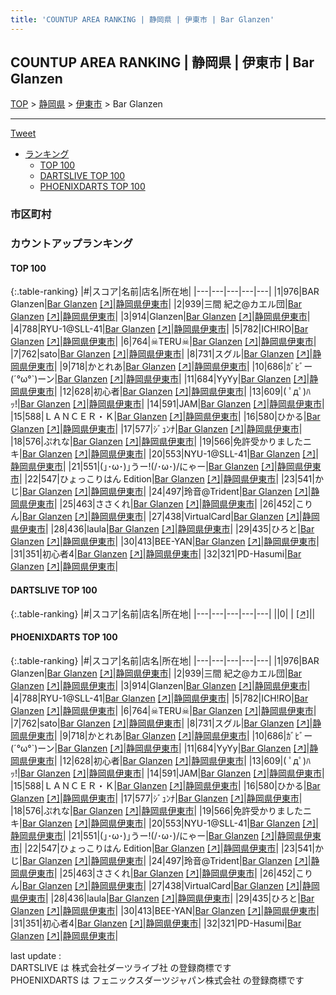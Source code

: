 ```yaml
---
title: 'COUNTUP AREA RANKING | 静岡県 | 伊東市 | Bar Glanzen'
---
```

## COUNTUP AREA RANKING | 静岡県 | 伊東市 | Bar Glanzen

[TOP](/darts/rank/) > [静岡県](/darts/rank/静岡県/) > [伊東市](/darts/rank/静岡県/伊東市/) > Bar Glanzen

___

<a href="https://twitter.com/share?ref_src=twsrc%5Etfw" data-text="COUNTUP AREA RANKING | 静岡県伊東市Bar Glanzen" class="twitter-share-button" data-hashtags="DARTSLIVE,PHOENIXDARTS,darts,ダーツ" data-show-count="false">Tweet</a>

* [ランキング](#カウントアップランキング)
    * [TOP 100](#top-100)
    * [DARTSLIVE TOP 100](#dartslive-top-100)
    * [PHOENIXDARTS TOP 100](#phoenixdarts-top-100)

### 市区町村

<ul>

</ul>

### カウントアップランキング

#### TOP 100



{:.table-ranking}
|#|スコア|名前|店名|所在地|
|---|---|---|---|---|
|1|976|<span class="rank-name-pd">BAR Glanzen</span>|<a href="/darts/rank/shops/85808.html">Bar Glanzen</a> <a href="https://vs.phoenixdarts.com/jp/shop/shopDetailInfo/s_85808?s_seq=85808">[↗]</a>|<a href="/darts/rank/静岡県/伊東市">静岡県伊東市</a>|
|2|939|<span class="rank-name-pd">三間 紀之@カエル団</span>|<a href="/darts/rank/shops/85808.html">Bar Glanzen</a> <a href="https://vs.phoenixdarts.com/jp/shop/shopDetailInfo/s_85808?s_seq=85808">[↗]</a>|<a href="/darts/rank/静岡県/伊東市">静岡県伊東市</a>|
|3|914|<span class="rank-name-pd">Glanzen</span>|<a href="/darts/rank/shops/85808.html">Bar Glanzen</a> <a href="https://vs.phoenixdarts.com/jp/shop/shopDetailInfo/s_85808?s_seq=85808">[↗]</a>|<a href="/darts/rank/静岡県/伊東市">静岡県伊東市</a>|
|4|788|<span class="rank-name-pd">RYU-1@SLL-41</span>|<a href="/darts/rank/shops/85808.html">Bar Glanzen</a> <a href="https://vs.phoenixdarts.com/jp/shop/shopDetailInfo/s_85808?s_seq=85808">[↗]</a>|<a href="/darts/rank/静岡県/伊東市">静岡県伊東市</a>|
|5|782|<span class="rank-name-pd">ICH!RO</span>|<a href="/darts/rank/shops/85808.html">Bar Glanzen</a> <a href="https://vs.phoenixdarts.com/jp/shop/shopDetailInfo/s_85808?s_seq=85808">[↗]</a>|<a href="/darts/rank/静岡県/伊東市">静岡県伊東市</a>|
|6|764|<span class="rank-name-pd">☠TERU☠</span>|<a href="/darts/rank/shops/85808.html">Bar Glanzen</a> <a href="https://vs.phoenixdarts.com/jp/shop/shopDetailInfo/s_85808?s_seq=85808">[↗]</a>|<a href="/darts/rank/静岡県/伊東市">静岡県伊東市</a>|
|7|762|<span class="rank-name-pd">sato</span>|<a href="/darts/rank/shops/85808.html">Bar Glanzen</a> <a href="https://vs.phoenixdarts.com/jp/shop/shopDetailInfo/s_85808?s_seq=85808">[↗]</a>|<a href="/darts/rank/静岡県/伊東市">静岡県伊東市</a>|
|8|731|<span class="rank-name-pd">スグル</span>|<a href="/darts/rank/shops/85808.html">Bar Glanzen</a> <a href="https://vs.phoenixdarts.com/jp/shop/shopDetailInfo/s_85808?s_seq=85808">[↗]</a>|<a href="/darts/rank/静岡県/伊東市">静岡県伊東市</a>|
|9|718|<span class="rank-name-pd">かとれあ</span>|<a href="/darts/rank/shops/85808.html">Bar Glanzen</a> <a href="https://vs.phoenixdarts.com/jp/shop/shopDetailInfo/s_85808?s_seq=85808">[↗]</a>|<a href="/darts/rank/静岡県/伊東市">静岡県伊東市</a>|
|10|686|<span class="rank-name-pd">ｶﾞﾋﾞー(´°ω°`)ーン</span>|<a href="/darts/rank/shops/85808.html">Bar Glanzen</a> <a href="https://vs.phoenixdarts.com/jp/shop/shopDetailInfo/s_85808?s_seq=85808">[↗]</a>|<a href="/darts/rank/静岡県/伊東市">静岡県伊東市</a>|
|11|684|<span class="rank-name-pd">YyYy</span>|<a href="/darts/rank/shops/85808.html">Bar Glanzen</a> <a href="https://vs.phoenixdarts.com/jp/shop/shopDetailInfo/s_85808?s_seq=85808">[↗]</a>|<a href="/darts/rank/静岡県/伊東市">静岡県伊東市</a>|
|12|628|<span class="rank-name-pd">初心者</span>|<a href="/darts/rank/shops/85808.html">Bar Glanzen</a> <a href="https://vs.phoenixdarts.com/jp/shop/shopDetailInfo/s_85808?s_seq=85808">[↗]</a>|<a href="/darts/rank/静岡県/伊東市">静岡県伊東市</a>|
|13|609|<span class="rank-name-pd">( ﾟдﾟ)ﾊｯ!</span>|<a href="/darts/rank/shops/85808.html">Bar Glanzen</a> <a href="https://vs.phoenixdarts.com/jp/shop/shopDetailInfo/s_85808?s_seq=85808">[↗]</a>|<a href="/darts/rank/静岡県/伊東市">静岡県伊東市</a>|
|14|591|<span class="rank-name-pd">JAM</span>|<a href="/darts/rank/shops/85808.html">Bar Glanzen</a> <a href="https://vs.phoenixdarts.com/jp/shop/shopDetailInfo/s_85808?s_seq=85808">[↗]</a>|<a href="/darts/rank/静岡県/伊東市">静岡県伊東市</a>|
|15|588|<span class="rank-name-pd">ＬＡＮＣＥＲ・Ｋ</span>|<a href="/darts/rank/shops/85808.html">Bar Glanzen</a> <a href="https://vs.phoenixdarts.com/jp/shop/shopDetailInfo/s_85808?s_seq=85808">[↗]</a>|<a href="/darts/rank/静岡県/伊東市">静岡県伊東市</a>|
|16|580|<span class="rank-name-pd">ひかる</span>|<a href="/darts/rank/shops/85808.html">Bar Glanzen</a> <a href="https://vs.phoenixdarts.com/jp/shop/shopDetailInfo/s_85808?s_seq=85808">[↗]</a>|<a href="/darts/rank/静岡県/伊東市">静岡県伊東市</a>|
|17|577|<span class="rank-name-pd">ｼﾞｭﾝﾅ</span>|<a href="/darts/rank/shops/85808.html">Bar Glanzen</a> <a href="https://vs.phoenixdarts.com/jp/shop/shopDetailInfo/s_85808?s_seq=85808">[↗]</a>|<a href="/darts/rank/静岡県/伊東市">静岡県伊東市</a>|
|18|576|<span class="rank-name-pd">ぷれな</span>|<a href="/darts/rank/shops/85808.html">Bar Glanzen</a> <a href="https://vs.phoenixdarts.com/jp/shop/shopDetailInfo/s_85808?s_seq=85808">[↗]</a>|<a href="/darts/rank/静岡県/伊東市">静岡県伊東市</a>|
|19|566|<span class="rank-name-pd">免許受かりましたニキ</span>|<a href="/darts/rank/shops/85808.html">Bar Glanzen</a> <a href="https://vs.phoenixdarts.com/jp/shop/shopDetailInfo/s_85808?s_seq=85808">[↗]</a>|<a href="/darts/rank/静岡県/伊東市">静岡県伊東市</a>|
|20|553|<span class="rank-name-pd">NYU-1@SLL-41</span>|<a href="/darts/rank/shops/85808.html">Bar Glanzen</a> <a href="https://vs.phoenixdarts.com/jp/shop/shopDetailInfo/s_85808?s_seq=85808">[↗]</a>|<a href="/darts/rank/静岡県/伊東市">静岡県伊東市</a>|
|21|551|<span class="rank-name-pd">(｣･ω･)｣うー!(/･ω･)/にゃー</span>|<a href="/darts/rank/shops/85808.html">Bar Glanzen</a> <a href="https://vs.phoenixdarts.com/jp/shop/shopDetailInfo/s_85808?s_seq=85808">[↗]</a>|<a href="/darts/rank/静岡県/伊東市">静岡県伊東市</a>|
|22|547|<span class="rank-name-pd">ひょっこりはん Edition</span>|<a href="/darts/rank/shops/85808.html">Bar Glanzen</a> <a href="https://vs.phoenixdarts.com/jp/shop/shopDetailInfo/s_85808?s_seq=85808">[↗]</a>|<a href="/darts/rank/静岡県/伊東市">静岡県伊東市</a>|
|23|541|<span class="rank-name-pd">かじ</span>|<a href="/darts/rank/shops/85808.html">Bar Glanzen</a> <a href="https://vs.phoenixdarts.com/jp/shop/shopDetailInfo/s_85808?s_seq=85808">[↗]</a>|<a href="/darts/rank/静岡県/伊東市">静岡県伊東市</a>|
|24|497|<span class="rank-name-pd">玲音@Trident</span>|<a href="/darts/rank/shops/85808.html">Bar Glanzen</a> <a href="https://vs.phoenixdarts.com/jp/shop/shopDetailInfo/s_85808?s_seq=85808">[↗]</a>|<a href="/darts/rank/静岡県/伊東市">静岡県伊東市</a>|
|25|463|<span class="rank-name-pd">ささくれ</span>|<a href="/darts/rank/shops/85808.html">Bar Glanzen</a> <a href="https://vs.phoenixdarts.com/jp/shop/shopDetailInfo/s_85808?s_seq=85808">[↗]</a>|<a href="/darts/rank/静岡県/伊東市">静岡県伊東市</a>|
|26|452|<span class="rank-name-pd">こりん</span>|<a href="/darts/rank/shops/85808.html">Bar Glanzen</a> <a href="https://vs.phoenixdarts.com/jp/shop/shopDetailInfo/s_85808?s_seq=85808">[↗]</a>|<a href="/darts/rank/静岡県/伊東市">静岡県伊東市</a>|
|27|438|<span class="rank-name-pd">VirtualCard</span>|<a href="/darts/rank/shops/85808.html">Bar Glanzen</a> <a href="https://vs.phoenixdarts.com/jp/shop/shopDetailInfo/s_85808?s_seq=85808">[↗]</a>|<a href="/darts/rank/静岡県/伊東市">静岡県伊東市</a>|
|28|436|<span class="rank-name-pd">laula</span>|<a href="/darts/rank/shops/85808.html">Bar Glanzen</a> <a href="https://vs.phoenixdarts.com/jp/shop/shopDetailInfo/s_85808?s_seq=85808">[↗]</a>|<a href="/darts/rank/静岡県/伊東市">静岡県伊東市</a>|
|29|435|<span class="rank-name-pd">ひろと</span>|<a href="/darts/rank/shops/85808.html">Bar Glanzen</a> <a href="https://vs.phoenixdarts.com/jp/shop/shopDetailInfo/s_85808?s_seq=85808">[↗]</a>|<a href="/darts/rank/静岡県/伊東市">静岡県伊東市</a>|
|30|413|<span class="rank-name-pd">BEE-YAN</span>|<a href="/darts/rank/shops/85808.html">Bar Glanzen</a> <a href="https://vs.phoenixdarts.com/jp/shop/shopDetailInfo/s_85808?s_seq=85808">[↗]</a>|<a href="/darts/rank/静岡県/伊東市">静岡県伊東市</a>|
|31|351|<span class="rank-name-pd">初心者4</span>|<a href="/darts/rank/shops/85808.html">Bar Glanzen</a> <a href="https://vs.phoenixdarts.com/jp/shop/shopDetailInfo/s_85808?s_seq=85808">[↗]</a>|<a href="/darts/rank/静岡県/伊東市">静岡県伊東市</a>|
|32|321|<span class="rank-name-pd">PD-Hasumi</span>|<a href="/darts/rank/shops/85808.html">Bar Glanzen</a> <a href="https://vs.phoenixdarts.com/jp/shop/shopDetailInfo/s_85808?s_seq=85808">[↗]</a>|<a href="/darts/rank/静岡県/伊東市">静岡県伊東市</a>|


#### DARTSLIVE TOP 100



{:.table-ranking}
|#|スコア|名前|店名|所在地|
|---|---|---|---|---|
||0|<span class="rank-name-dl"> </span>|<a href="/darts/rank/shops/.html"></a> <a href="">[↗]</a>|<a href="/darts/rank//"></a>|


#### PHOENIXDARTS TOP 100



{:.table-ranking}
|#|スコア|名前|店名|所在地|
|---|---|---|---|---|
|1|976|<span class="rank-name-pd">BAR Glanzen</span>|<a href="/darts/rank/shops/85808.html">Bar Glanzen</a> <a href="https://vs.phoenixdarts.com/jp/shop/shopDetailInfo/s_85808?s_seq=85808">[↗]</a>|<a href="/darts/rank/静岡県/伊東市">静岡県伊東市</a>|
|2|939|<span class="rank-name-pd">三間 紀之@カエル団</span>|<a href="/darts/rank/shops/85808.html">Bar Glanzen</a> <a href="https://vs.phoenixdarts.com/jp/shop/shopDetailInfo/s_85808?s_seq=85808">[↗]</a>|<a href="/darts/rank/静岡県/伊東市">静岡県伊東市</a>|
|3|914|<span class="rank-name-pd">Glanzen</span>|<a href="/darts/rank/shops/85808.html">Bar Glanzen</a> <a href="https://vs.phoenixdarts.com/jp/shop/shopDetailInfo/s_85808?s_seq=85808">[↗]</a>|<a href="/darts/rank/静岡県/伊東市">静岡県伊東市</a>|
|4|788|<span class="rank-name-pd">RYU-1@SLL-41</span>|<a href="/darts/rank/shops/85808.html">Bar Glanzen</a> <a href="https://vs.phoenixdarts.com/jp/shop/shopDetailInfo/s_85808?s_seq=85808">[↗]</a>|<a href="/darts/rank/静岡県/伊東市">静岡県伊東市</a>|
|5|782|<span class="rank-name-pd">ICH!RO</span>|<a href="/darts/rank/shops/85808.html">Bar Glanzen</a> <a href="https://vs.phoenixdarts.com/jp/shop/shopDetailInfo/s_85808?s_seq=85808">[↗]</a>|<a href="/darts/rank/静岡県/伊東市">静岡県伊東市</a>|
|6|764|<span class="rank-name-pd">☠TERU☠</span>|<a href="/darts/rank/shops/85808.html">Bar Glanzen</a> <a href="https://vs.phoenixdarts.com/jp/shop/shopDetailInfo/s_85808?s_seq=85808">[↗]</a>|<a href="/darts/rank/静岡県/伊東市">静岡県伊東市</a>|
|7|762|<span class="rank-name-pd">sato</span>|<a href="/darts/rank/shops/85808.html">Bar Glanzen</a> <a href="https://vs.phoenixdarts.com/jp/shop/shopDetailInfo/s_85808?s_seq=85808">[↗]</a>|<a href="/darts/rank/静岡県/伊東市">静岡県伊東市</a>|
|8|731|<span class="rank-name-pd">スグル</span>|<a href="/darts/rank/shops/85808.html">Bar Glanzen</a> <a href="https://vs.phoenixdarts.com/jp/shop/shopDetailInfo/s_85808?s_seq=85808">[↗]</a>|<a href="/darts/rank/静岡県/伊東市">静岡県伊東市</a>|
|9|718|<span class="rank-name-pd">かとれあ</span>|<a href="/darts/rank/shops/85808.html">Bar Glanzen</a> <a href="https://vs.phoenixdarts.com/jp/shop/shopDetailInfo/s_85808?s_seq=85808">[↗]</a>|<a href="/darts/rank/静岡県/伊東市">静岡県伊東市</a>|
|10|686|<span class="rank-name-pd">ｶﾞﾋﾞー(´°ω°`)ーン</span>|<a href="/darts/rank/shops/85808.html">Bar Glanzen</a> <a href="https://vs.phoenixdarts.com/jp/shop/shopDetailInfo/s_85808?s_seq=85808">[↗]</a>|<a href="/darts/rank/静岡県/伊東市">静岡県伊東市</a>|
|11|684|<span class="rank-name-pd">YyYy</span>|<a href="/darts/rank/shops/85808.html">Bar Glanzen</a> <a href="https://vs.phoenixdarts.com/jp/shop/shopDetailInfo/s_85808?s_seq=85808">[↗]</a>|<a href="/darts/rank/静岡県/伊東市">静岡県伊東市</a>|
|12|628|<span class="rank-name-pd">初心者</span>|<a href="/darts/rank/shops/85808.html">Bar Glanzen</a> <a href="https://vs.phoenixdarts.com/jp/shop/shopDetailInfo/s_85808?s_seq=85808">[↗]</a>|<a href="/darts/rank/静岡県/伊東市">静岡県伊東市</a>|
|13|609|<span class="rank-name-pd">( ﾟдﾟ)ﾊｯ!</span>|<a href="/darts/rank/shops/85808.html">Bar Glanzen</a> <a href="https://vs.phoenixdarts.com/jp/shop/shopDetailInfo/s_85808?s_seq=85808">[↗]</a>|<a href="/darts/rank/静岡県/伊東市">静岡県伊東市</a>|
|14|591|<span class="rank-name-pd">JAM</span>|<a href="/darts/rank/shops/85808.html">Bar Glanzen</a> <a href="https://vs.phoenixdarts.com/jp/shop/shopDetailInfo/s_85808?s_seq=85808">[↗]</a>|<a href="/darts/rank/静岡県/伊東市">静岡県伊東市</a>|
|15|588|<span class="rank-name-pd">ＬＡＮＣＥＲ・Ｋ</span>|<a href="/darts/rank/shops/85808.html">Bar Glanzen</a> <a href="https://vs.phoenixdarts.com/jp/shop/shopDetailInfo/s_85808?s_seq=85808">[↗]</a>|<a href="/darts/rank/静岡県/伊東市">静岡県伊東市</a>|
|16|580|<span class="rank-name-pd">ひかる</span>|<a href="/darts/rank/shops/85808.html">Bar Glanzen</a> <a href="https://vs.phoenixdarts.com/jp/shop/shopDetailInfo/s_85808?s_seq=85808">[↗]</a>|<a href="/darts/rank/静岡県/伊東市">静岡県伊東市</a>|
|17|577|<span class="rank-name-pd">ｼﾞｭﾝﾅ</span>|<a href="/darts/rank/shops/85808.html">Bar Glanzen</a> <a href="https://vs.phoenixdarts.com/jp/shop/shopDetailInfo/s_85808?s_seq=85808">[↗]</a>|<a href="/darts/rank/静岡県/伊東市">静岡県伊東市</a>|
|18|576|<span class="rank-name-pd">ぷれな</span>|<a href="/darts/rank/shops/85808.html">Bar Glanzen</a> <a href="https://vs.phoenixdarts.com/jp/shop/shopDetailInfo/s_85808?s_seq=85808">[↗]</a>|<a href="/darts/rank/静岡県/伊東市">静岡県伊東市</a>|
|19|566|<span class="rank-name-pd">免許受かりましたニキ</span>|<a href="/darts/rank/shops/85808.html">Bar Glanzen</a> <a href="https://vs.phoenixdarts.com/jp/shop/shopDetailInfo/s_85808?s_seq=85808">[↗]</a>|<a href="/darts/rank/静岡県/伊東市">静岡県伊東市</a>|
|20|553|<span class="rank-name-pd">NYU-1@SLL-41</span>|<a href="/darts/rank/shops/85808.html">Bar Glanzen</a> <a href="https://vs.phoenixdarts.com/jp/shop/shopDetailInfo/s_85808?s_seq=85808">[↗]</a>|<a href="/darts/rank/静岡県/伊東市">静岡県伊東市</a>|
|21|551|<span class="rank-name-pd">(｣･ω･)｣うー!(/･ω･)/にゃー</span>|<a href="/darts/rank/shops/85808.html">Bar Glanzen</a> <a href="https://vs.phoenixdarts.com/jp/shop/shopDetailInfo/s_85808?s_seq=85808">[↗]</a>|<a href="/darts/rank/静岡県/伊東市">静岡県伊東市</a>|
|22|547|<span class="rank-name-pd">ひょっこりはん Edition</span>|<a href="/darts/rank/shops/85808.html">Bar Glanzen</a> <a href="https://vs.phoenixdarts.com/jp/shop/shopDetailInfo/s_85808?s_seq=85808">[↗]</a>|<a href="/darts/rank/静岡県/伊東市">静岡県伊東市</a>|
|23|541|<span class="rank-name-pd">かじ</span>|<a href="/darts/rank/shops/85808.html">Bar Glanzen</a> <a href="https://vs.phoenixdarts.com/jp/shop/shopDetailInfo/s_85808?s_seq=85808">[↗]</a>|<a href="/darts/rank/静岡県/伊東市">静岡県伊東市</a>|
|24|497|<span class="rank-name-pd">玲音@Trident</span>|<a href="/darts/rank/shops/85808.html">Bar Glanzen</a> <a href="https://vs.phoenixdarts.com/jp/shop/shopDetailInfo/s_85808?s_seq=85808">[↗]</a>|<a href="/darts/rank/静岡県/伊東市">静岡県伊東市</a>|
|25|463|<span class="rank-name-pd">ささくれ</span>|<a href="/darts/rank/shops/85808.html">Bar Glanzen</a> <a href="https://vs.phoenixdarts.com/jp/shop/shopDetailInfo/s_85808?s_seq=85808">[↗]</a>|<a href="/darts/rank/静岡県/伊東市">静岡県伊東市</a>|
|26|452|<span class="rank-name-pd">こりん</span>|<a href="/darts/rank/shops/85808.html">Bar Glanzen</a> <a href="https://vs.phoenixdarts.com/jp/shop/shopDetailInfo/s_85808?s_seq=85808">[↗]</a>|<a href="/darts/rank/静岡県/伊東市">静岡県伊東市</a>|
|27|438|<span class="rank-name-pd">VirtualCard</span>|<a href="/darts/rank/shops/85808.html">Bar Glanzen</a> <a href="https://vs.phoenixdarts.com/jp/shop/shopDetailInfo/s_85808?s_seq=85808">[↗]</a>|<a href="/darts/rank/静岡県/伊東市">静岡県伊東市</a>|
|28|436|<span class="rank-name-pd">laula</span>|<a href="/darts/rank/shops/85808.html">Bar Glanzen</a> <a href="https://vs.phoenixdarts.com/jp/shop/shopDetailInfo/s_85808?s_seq=85808">[↗]</a>|<a href="/darts/rank/静岡県/伊東市">静岡県伊東市</a>|
|29|435|<span class="rank-name-pd">ひろと</span>|<a href="/darts/rank/shops/85808.html">Bar Glanzen</a> <a href="https://vs.phoenixdarts.com/jp/shop/shopDetailInfo/s_85808?s_seq=85808">[↗]</a>|<a href="/darts/rank/静岡県/伊東市">静岡県伊東市</a>|
|30|413|<span class="rank-name-pd">BEE-YAN</span>|<a href="/darts/rank/shops/85808.html">Bar Glanzen</a> <a href="https://vs.phoenixdarts.com/jp/shop/shopDetailInfo/s_85808?s_seq=85808">[↗]</a>|<a href="/darts/rank/静岡県/伊東市">静岡県伊東市</a>|
|31|351|<span class="rank-name-pd">初心者4</span>|<a href="/darts/rank/shops/85808.html">Bar Glanzen</a> <a href="https://vs.phoenixdarts.com/jp/shop/shopDetailInfo/s_85808?s_seq=85808">[↗]</a>|<a href="/darts/rank/静岡県/伊東市">静岡県伊東市</a>|
|32|321|<span class="rank-name-pd">PD-Hasumi</span>|<a href="/darts/rank/shops/85808.html">Bar Glanzen</a> <a href="https://vs.phoenixdarts.com/jp/shop/shopDetailInfo/s_85808?s_seq=85808">[↗]</a>|<a href="/darts/rank/静岡県/伊東市">静岡県伊東市</a>|


<div class="footer border-top border-gray-light mt-5 pt-3 text-right text-gray">
    last update : <span style="font-weight: italic" id="foot_last_modified"></span><br />
    DARTSLIVE は 株式会社ダーツライブ社 の登録商標です<br />
    PHOENIXDARTS は フェニックスダーツジャパン株式会社 の登録商標です<br />
</div>

<script src="https://cdnjs.cloudflare.com/ajax/libs/jquery.tablesorter/2.31.3/js/jquery.tablesorter.min.js" integrity="sha512-qzgd5cYSZcosqpzpn7zF2ZId8f/8CHmFKZ8j7mU4OUXTNRd5g+ZHBPsgKEwoqxCtdQvExE5LprwwPAgoicguNg==" crossorigin="anonymous" referrerpolicy="no-referrer"></script>
<link rel="stylesheet" href="https://cdnjs.cloudflare.com/ajax/libs/jquery.tablesorter/2.31.3/css/theme.default.min.css" integrity="sha512-wghhOJkjQX0Lh3NSWvNKeZ0ZpNn+SPVXX1Qyc9OCaogADktxrBiBdKGDoqVUOyhStvMBmJQ8ZdMHiR3wuEq8+w==" crossorigin="anonymous" referrerpolicy="no-referrer" />
<script>
$(function() {
    $(".table-ranking").tablesorter({sortList:[[0, 0]]});
    $("#foot_last_modified").text(formatDate(new Date(document.lastModified), 'yyyy-MM-dd HH:mm:ss'));
});
</script>

<script async src="https://platform.twitter.com/widgets.js" charset="utf-8"></script>